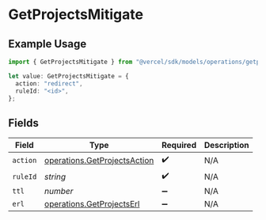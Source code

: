 # GetProjectsMitigate

## Example Usage

```typescript
import { GetProjectsMitigate } from "@vercel/sdk/models/operations/getprojects.js";

let value: GetProjectsMitigate = {
  action: "redirect",
  ruleId: "<id>",
};
```

## Fields

| Field                                                                        | Type                                                                         | Required                                                                     | Description                                                                  |
| ---------------------------------------------------------------------------- | ---------------------------------------------------------------------------- | ---------------------------------------------------------------------------- | ---------------------------------------------------------------------------- |
| `action`                                                                     | [operations.GetProjectsAction](../../models/operations/getprojectsaction.md) | :heavy_check_mark:                                                           | N/A                                                                          |
| `ruleId`                                                                     | *string*                                                                     | :heavy_check_mark:                                                           | N/A                                                                          |
| `ttl`                                                                        | *number*                                                                     | :heavy_minus_sign:                                                           | N/A                                                                          |
| `erl`                                                                        | [operations.GetProjectsErl](../../models/operations/getprojectserl.md)       | :heavy_minus_sign:                                                           | N/A                                                                          |